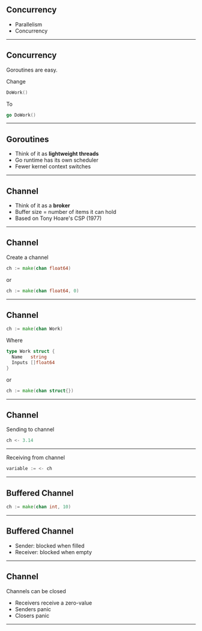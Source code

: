 ## Concurrency

* Parallelism
* Concurrency

---

## Concurrency

Goroutines are easy.

Change

```go
DoWork()
```

To

```go
go DoWork()
```

---

## Goroutines

* Think of it as **lightweight threads**
* Go runtime has its own scheduler
* Fewer kernel context switches

---

## Channel

* Think of it as a **broker**
* Buffer size = number of items it can hold
* Based on Tony Hoare's CSP (1977)

---

## Channel

Create a channel

```go
ch := make(chan float64)
```

or

```go
ch := make(chan float64, 0)
```

---

## Channel

```go
ch := make(chan Work)
```

Where

```go
type Work struct {
  Name   string
  Inputs []float64
}
```

or

```go
ch := make(chan struct{})
```

---

## Channel

Sending to channel

```go
ch <- 3.14
```

---

Receiving from channel

```go
variable := <- ch
```

---

## Buffered Channel

```go
ch := make(chan int, 10)
```

---

## Buffered Channel

* Sender: blocked when filled
* Receiver: blocked when empty

---

## Channel

Channels can be closed

* Receivers receive a zero-value
* Senders panic
* Closers panic

---
